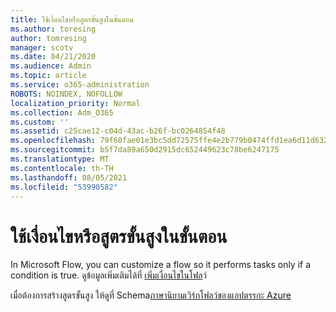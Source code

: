 ```yaml
---
title: ใช้เงื่อนไขหรือสูตรขั้นสูงในขั้นตอน
ms.author: toresing
author: tomresing
manager: scotv
ms.date: 04/21/2020
ms.audience: Admin
ms.topic: article
ms.service: o365-administration
ROBOTS: NOINDEX, NOFOLLOW
localization_priority: Normal
ms.collection: Adm_O365
ms.custom: ''
ms.assetid: c25cae12-c04d-43ac-b26f-bc0264854f48
ms.openlocfilehash: 79f60fae01e3bc5dd72575ffe4e2b779b0474ffd1ea6d11d632365cd63c5bf81
ms.sourcegitcommit: b5f7da89a650d2915dc652449623c78be6247175
ms.translationtype: MT
ms.contentlocale: th-TH
ms.lasthandoff: 08/05/2021
ms.locfileid: "53990582"
---
```

# <a name="use-conditions-or-advanced-formulas-in-a-flow"></a>ใช้เงื่อนไขหรือสูตรขั้นสูงในขั้นตอน

In Microsoft Flow, you can customize a flow so it performs tasks only if a condition is true. ดูข้อมูลเพิ่มเติมได้ที่ [เพิ่มเงื่อนไขในโฟล](https://go.microsoft.com/fwlink/?linkid=872112)ว์
  
เมื่อต้องการสร้างสูตรขั้นสูง ให้ดูที่ Schema[ภาษานิยามเวิร์กโฟลว์ของแอปตรรกะ Azure](https://aka.ms/logicexpressions)
  


